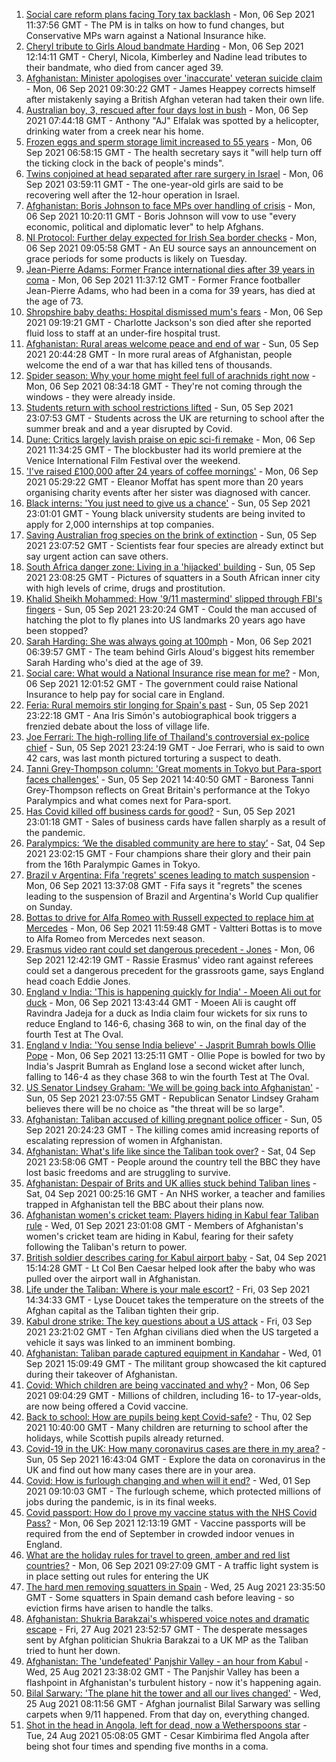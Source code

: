 1. [Social care reform plans facing Tory tax backlash](https://www.bbc.co.uk/news/uk-politics-58458292?at_medium=RSS&at_campaign=KARANGA) - Mon, 06 Sep 2021 11:37:56 GMT - The PM is in talks on how to fund changes, but Conservative MPs warn against a National Insurance hike.
2. [Cheryl tribute to Girls Aloud bandmate Harding](https://www.bbc.co.uk/news/entertainment-arts-58460117?at_medium=RSS&at_campaign=KARANGA) - Mon, 06 Sep 2021 12:14:11 GMT - Cheryl, Nicola, Kimberley and Nadine lead tributes to their bandmate, who died from cancer aged 39.
3. [Afghanistan: Minister apologises over 'inaccurate' veteran suicide claim](https://www.bbc.co.uk/news/uk-58460511?at_medium=RSS&at_campaign=KARANGA) - Mon, 06 Sep 2021 09:30:22 GMT - James Heappey corrects himself after mistakenly saying a British Afghan veteran had taken their own life.
4. [Australian boy, 3, rescued after four days lost in bush](https://www.bbc.co.uk/news/world-australia-58458983?at_medium=RSS&at_campaign=KARANGA) - Mon, 06 Sep 2021 07:44:18 GMT - Anthony "AJ" Elfalak was spotted by a helicopter, drinking water from a creek near his home.
5. [Frozen eggs and sperm storage limit increased to 55 years](https://www.bbc.co.uk/news/health-58456832?at_medium=RSS&at_campaign=KARANGA) - Mon, 06 Sep 2021 06:58:15 GMT - The health secretary says it "will help turn off the ticking clock in the back of people's minds".
6. [Twins conjoined at head separated after rare surgery in Israel](https://www.bbc.co.uk/news/world-middle-east-58458587?at_medium=RSS&at_campaign=KARANGA) - Mon, 06 Sep 2021 03:59:11 GMT - The one-year-old girls are said to be recovering well after the 12-hour operation in Israel.
7. [Afghanistan: Boris Johnson to face MPs over handling of crisis](https://www.bbc.co.uk/news/uk-politics-58457078?at_medium=RSS&at_campaign=KARANGA) - Mon, 06 Sep 2021 10:20:11 GMT - Boris Johnson will vow to use "every economic, political and diplomatic lever" to help Afghans.
8. [NI Protocol: Further delay expected for Irish Sea border checks](https://www.bbc.co.uk/news/uk-northern-ireland-58461991?at_medium=RSS&at_campaign=KARANGA) - Mon, 06 Sep 2021 09:05:58 GMT - An EU source says an announcement on grace periods for some products is likely on Tuesday.
9. [Jean-Pierre Adams: Former France international dies after 39 years in coma](https://www.bbc.co.uk/sport/football/58463792?at_medium=RSS&at_campaign=KARANGA) - Mon, 06 Sep 2021 11:37:12 GMT - Former France footballer Jean-Pierre Adams, who had been in a coma for 39 years, has died at the age of 73.
10. [Shropshire baby deaths: Hospital dismissed mum's fears](https://www.bbc.co.uk/news/uk-england-shropshire-58454188?at_medium=RSS&at_campaign=KARANGA) - Mon, 06 Sep 2021 09:19:21 GMT - Charlotte Jackson's son died after she reported fluid loss to staff at an under-fire hospital trust.
11. [Afghanistan: Rural areas welcome peace and end of war](https://www.bbc.co.uk/news/world-asia-58456955?at_medium=RSS&at_campaign=KARANGA) - Sun, 05 Sep 2021 20:44:28 GMT - In more rural areas of Afghanistan, people welcome the end of a war that has killed tens of thousands.
12. [Spider season: Why your home might feel full of arachnids right now](https://www.bbc.co.uk/news/newsbeat-49730011?at_medium=RSS&at_campaign=KARANGA) - Mon, 06 Sep 2021 08:34:18 GMT - They're not coming through the windows - they were already inside.
13. [Students return with school restrictions lifted](https://www.bbc.co.uk/news/education-58443186?at_medium=RSS&at_campaign=KARANGA) - Sun, 05 Sep 2021 23:07:53 GMT - Students across the UK are returning to school after the summer break and and a year disrupted by Covid.
14. [Dune: Critics largely lavish praise on epic sci-fi remake](https://www.bbc.co.uk/news/entertainment-arts-58438957?at_medium=RSS&at_campaign=KARANGA) - Mon, 06 Sep 2021 11:34:25 GMT - The blockbuster had its world premiere at the Venice International Film Festival over the weekend.
15. ['I've raised £100,000 after 24 years of coffee mornings'](https://www.bbc.co.uk/news/uk-scotland-south-scotland-58383506?at_medium=RSS&at_campaign=KARANGA) - Mon, 06 Sep 2021 05:29:22 GMT - Eleanor Moffat has spent more than 20 years organising charity events after her sister was diagnosed with cancer.
16. [Black interns: 'You just need to give us a chance'](https://www.bbc.co.uk/news/business-58428799?at_medium=RSS&at_campaign=KARANGA) - Sun, 05 Sep 2021 23:01:01 GMT - Young black university students are being invited to apply for 2,000 internships at top companies.
17. [Saving Australian frog species on the brink of extinction](https://www.bbc.co.uk/news/world-australia-58419552?at_medium=RSS&at_campaign=KARANGA) - Sun, 05 Sep 2021 23:07:52 GMT - Scientists fear four species are already extinct but say urgent action can save others.
18. [South Africa danger zone: Living in a 'hijacked' building](https://www.bbc.co.uk/news/world-africa-58348750?at_medium=RSS&at_campaign=KARANGA) - Sun, 05 Sep 2021 23:08:25 GMT - Pictures of squatters in a South African inner city with high levels of crime, drugs and prostitution.
19. [Khalid Sheikh Mohammed: How '9/11 mastermind' slipped through FBI's fingers](https://www.bbc.co.uk/news/world-us-canada-58393231?at_medium=RSS&at_campaign=KARANGA) - Sun, 05 Sep 2021 23:20:24 GMT - Could the man accused of hatching the plot to fly planes into US landmarks 20 years ago have been stopped?
20. [Sarah Harding: She was always going at 100mph](https://www.bbc.co.uk/news/newsbeat-58457843?at_medium=RSS&at_campaign=KARANGA) - Mon, 06 Sep 2021 06:39:57 GMT - The team behind Girls Aloud's biggest hits remember Sarah Harding who's died at the age of 39.
21. [Social care: What would a National Insurance rise mean for me?](https://www.bbc.co.uk/news/uk-politics-58436009?at_medium=RSS&at_campaign=KARANGA) - Mon, 06 Sep 2021 12:01:52 GMT - The government could raise National Insurance to help pay for social care in England.
22. [Feria: Rural memoirs stir longing for Spain's past](https://www.bbc.co.uk/news/world-europe-58426883?at_medium=RSS&at_campaign=KARANGA) - Sun, 05 Sep 2021 23:22:18 GMT - Ana Iris Simón's autobiographical book triggers a frenzied debate about the loss of village life.
23. [Joe Ferrari: The high-rolling life of Thailand's controversial ex-police chief](https://www.bbc.co.uk/news/world-asia-58405215?at_medium=RSS&at_campaign=KARANGA) - Sun, 05 Sep 2021 23:24:19 GMT - Joe Ferrari, who is said to own 42 cars, was last month pictured torturing a suspect to death.
24. [Tanni Grey-Thompson column: 'Great moments in Tokyo but Para-sport faces challenges'](https://www.bbc.co.uk/sport/disability-sport/58454896?at_medium=RSS&at_campaign=KARANGA) - Sun, 05 Sep 2021 14:40:50 GMT - Baroness Tanni Grey-Thompson reflects on Great Britain's performance at the Tokyo Paralympics and what comes next for Para-sport.
25. [Has Covid killed off business cards for good?](https://www.bbc.co.uk/news/business-58419842?at_medium=RSS&at_campaign=KARANGA) - Sun, 05 Sep 2021 23:01:18 GMT - Sales of business cards have fallen sharply as a result of the pandemic.
26. [Paralympics: ‘We the disabled community are here to stay’](https://www.bbc.co.uk/news/disability-58437671?at_medium=RSS&at_campaign=KARANGA) - Sat, 04 Sep 2021 23:02:15 GMT - Four champions share their glory and their pain from the 16th Paralympic Games in Tokyo.
27. [Brazil v Argentina: Fifa 'regrets' scenes leading to match suspension](https://www.bbc.co.uk/sport/football/58464728?at_medium=RSS&at_campaign=KARANGA) - Mon, 06 Sep 2021 13:37:08 GMT - Fifa says it "regrets" the scenes leading to the suspension of Brazil and Argentina's World Cup qualifier on Sunday.
28. [Bottas to drive for Alfa Romeo with Russell expected to replace him at Mercedes](https://www.bbc.co.uk/sport/formula1/58457384?at_medium=RSS&at_campaign=KARANGA) - Mon, 06 Sep 2021 11:59:48 GMT - Valtteri Bottas is to move to Alfa Romeo from Mercedes next season.
29. [Erasmus video rant could set dangerous precedent - Jones](https://www.bbc.co.uk/sport/rugby-union/58464907?at_medium=RSS&at_campaign=KARANGA) - Mon, 06 Sep 2021 12:42:19 GMT - Rassie Erasmus' video rant against referees could set a dangerous precedent for the grassroots game, says England head coach Eddie Jones.
30. [England v India: 'This is happening quickly for India' - Moeen Ali out for duck](https://www.bbc.co.uk/sport/av/cricket/58466407?at_medium=RSS&at_campaign=KARANGA) - Mon, 06 Sep 2021 13:43:44 GMT - Moeen Ali is caught off Ravindra Jadeja for a duck as India claim four wickets for six runs to reduce England to 146-6, chasing 368 to win, on the final day of the fourth Test at The Oval.
31. [England v India: 'You sense India believe' - Jasprit Bumrah bowls Ollie Pope](https://www.bbc.co.uk/sport/av/cricket/58463685?at_medium=RSS&at_campaign=KARANGA) - Mon, 06 Sep 2021 13:25:11 GMT - Ollie Pope is bowled for two by India's Jasprit Bumrah as England lose a second wicket after lunch, falling to 146-4 as they chase 368 to win the fourth Test at The Oval.
32. [US Senator Lindsey Graham: 'We will be going back into Afghanistan'](https://www.bbc.co.uk/news/world-us-canada-58456953?at_medium=RSS&at_campaign=KARANGA) - Sun, 05 Sep 2021 23:07:55 GMT - Republican Senator Lindsey Graham believes there will be no choice as "the threat will be so large".
33. [Afghanistan: Taliban accused of killing pregnant police officer](https://www.bbc.co.uk/news/world-asia-58455826?at_medium=RSS&at_campaign=KARANGA) - Sun, 05 Sep 2021 20:24:23 GMT - The killing comes amid increasing reports of escalating repression of women in Afghanistan.
34. [Afghanistan: What's life like since the Taliban took over?](https://www.bbc.co.uk/news/world-asia-58434735?at_medium=RSS&at_campaign=KARANGA) - Sat, 04 Sep 2021 23:58:06 GMT - People around the country tell the BBC they have lost basic freedoms and are struggling to survive.
35. [Afghanistan: Despair of Brits and UK allies stuck behind Taliban lines](https://www.bbc.co.uk/news/uk-58434887?at_medium=RSS&at_campaign=KARANGA) - Sat, 04 Sep 2021 00:25:16 GMT - An NHS worker, a teacher and families trapped in Afghanistan tell the BBC about their plans now.
36. [Afghanistan women's cricket team: Players hiding in Kabul fear Taliban rule](https://www.bbc.co.uk/sport/cricket/58396310?at_medium=RSS&at_campaign=KARANGA) - Wed, 01 Sep 2021 23:01:08 GMT - Members of Afghanistan's women's cricket team are hiding in Kabul, fearing for their safety following the Taliban's return to power.
37. [British soldier describes caring for Kabul airport baby](https://www.bbc.co.uk/news/uk-58449866?at_medium=RSS&at_campaign=KARANGA) - Sat, 04 Sep 2021 15:14:28 GMT - Lt Col Ben Caesar helped look after the baby who was pulled over the airport wall in Afghanistan.
38. [Life under the Taliban: Where is your male escort?](https://www.bbc.co.uk/news/world-asia-58437713?at_medium=RSS&at_campaign=KARANGA) - Fri, 03 Sep 2021 14:34:33 GMT - Lyse Doucet takes the temperature on the streets of the Afghan capital as the Taliban tighten their grip.
39. [Kabul drone strike: The key questions about a US attack](https://www.bbc.co.uk/news/58401027?at_medium=RSS&at_campaign=KARANGA) - Fri, 03 Sep 2021 23:21:02 GMT - Ten Afghan civilians died when the US targeted a vehicle it says was linked to an imminent bombing.
40. [Afghanistan: Taliban parade captured equipment in Kandahar](https://www.bbc.co.uk/news/world-asia-58413817?at_medium=RSS&at_campaign=KARANGA) - Wed, 01 Sep 2021 15:09:49 GMT - The militant group showcased the kit captured during their takeover of Afghanistan.
41. [Covid: Which children are being vaccinated and why?](https://www.bbc.co.uk/news/health-57888429?at_medium=RSS&at_campaign=KARANGA) - Mon, 06 Sep 2021 09:04:29 GMT - Millions of children, including 16- to 17-year-olds, are now being offered a Covid vaccine.
42. [Back to school: How are pupils being kept Covid-safe?](https://www.bbc.co.uk/news/education-51643556?at_medium=RSS&at_campaign=KARANGA) - Thu, 02 Sep 2021 10:40:00 GMT - Many children are returning to school after the holidays, while Scottish pupils already returned.
43. [Covid-19 in the UK: How many coronavirus cases are there in my area?](https://www.bbc.co.uk/news/uk-51768274?at_medium=RSS&at_campaign=KARANGA) - Sun, 05 Sep 2021 16:43:04 GMT - Explore the data on coronavirus in the UK and find out how many cases there are in your area.
44. [Covid: How is furlough changing and when will it end?](https://www.bbc.co.uk/news/explainers-52135342?at_medium=RSS&at_campaign=KARANGA) - Wed, 01 Sep 2021 09:10:03 GMT - The furlough scheme, which protected millions of jobs during the pandemic, is in its final weeks.
45. [Covid passport: How do I prove my vaccine status with the NHS Covid Pass?](https://www.bbc.co.uk/news/explainers-55718553?at_medium=RSS&at_campaign=KARANGA) - Mon, 06 Sep 2021 12:13:19 GMT - Vaccine passports will be required from the end of September in crowded indoor venues in England.
46. [What are the holiday rules for travel to green, amber and red list countries?](https://www.bbc.co.uk/news/explainers-52544307?at_medium=RSS&at_campaign=KARANGA) - Mon, 06 Sep 2021 09:27:09 GMT - A traffic light system is in place setting out rules for entering the UK
47. [The hard men removing squatters in Spain](https://www.bbc.co.uk/news/stories-58310532?at_medium=RSS&at_campaign=KARANGA) - Wed, 25 Aug 2021 23:35:50 GMT - Some squatters in Spain demand cash before leaving - so eviction firms have arisen to handle the talks.
48. [Afghanistan: Shukria Barakzai's whispered voice notes and dramatic escape](https://www.bbc.co.uk/news/world-asia-58345901?at_medium=RSS&at_campaign=KARANGA) - Fri, 27 Aug 2021 23:52:57 GMT - The desperate messages sent by Afghan politician Shukria Barakzai to a UK MP as the Taliban tried to hunt her down.
49. [Afghanistan: The 'undefeated' Panjshir Valley - an hour from Kabul](https://www.bbc.co.uk/news/world-asia-58329527?at_medium=RSS&at_campaign=KARANGA) - Wed, 25 Aug 2021 23:38:02 GMT - The Panjshir Valley has been a flashpoint in Afghanistan's turbulent history - now it's happening again.
50. [Bilal Sarwary: 'The plane hit the tower and all our lives changed'](https://www.bbc.co.uk/news/world-south-asia-58071592?at_medium=RSS&at_campaign=KARANGA) - Wed, 25 Aug 2021 08:11:56 GMT - Afghan journalist Bilal Sarwary was selling carpets when 9/11 happened. From that day on, everything changed.
51. [Shot in the head in Angola, left for dead, now a Wetherspoons star](https://www.bbc.co.uk/news/uk-58266180?at_medium=RSS&at_campaign=KARANGA) - Tue, 24 Aug 2021 05:08:05 GMT - Cesar Kimbirima fled Angola after being shot four times and spending five months in a coma.
